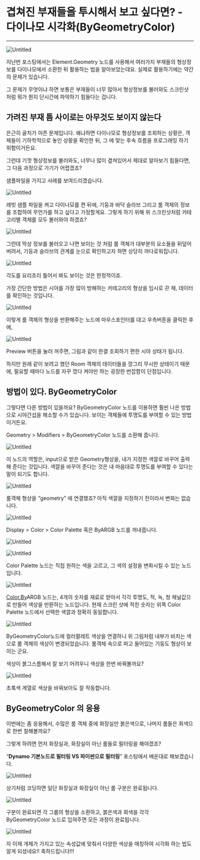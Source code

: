 # 겹쳐진 부재들을 투시해서 보고 싶다면? - 다이나모 시각화(ByGeometryColor)

---

![Untitled](%E1%84%80%E1%85%A7%E1%86%B8%E1%84%8E%E1%85%A7%E1%84%8C%E1%85%B5%E1%86%AB%20%E1%84%87%207a3c2/Untitled.png)

지난번 포스팅에서는 Element.Geometry 노드를 사용해서 여러가지 부재들의 형상정보를 다이나모에서 소환한 뒤 활용하는 법을 알아보았는데요. 실제로 활용하기에는 약간의 문제가 있습니다.

그 문제가 무엇이냐 하면 보통은 부재들이 너무 많아서 형상정보를 불러와도 스크린샷 처럼 뭐가 뭔지 단시간에 파악하기 힘들다는 겁니다.

## 가려진 부재 틈 사이로는 아무것도 보이지 않는다

은근히 골치가 아픈 문제입니다. 왜냐하면 다이나모로 형상정보를 조회하는 상황은, 객체들이 기하학적으로 놓인 상황을 확인한 뒤, 그 에 맞는 후속 흐름을 프로그래밍 하기 위함이거든요.

그런데 기껏 형상정보를 불러와도, 너무나 많이 곂쳐있어서 제대로 알아보기 힘들다면, 그 다음 과정으로 가기가 어렵겠죠?

샘플파일을 가지고 사례를 보여드리겠습니다. 

![Untitled](%E1%84%80%E1%85%A7%E1%86%B8%E1%84%8E%E1%85%A7%E1%84%8C%E1%85%B5%E1%86%AB%20%E1%84%87%207a3c2/Untitled%201.png)

레빗 샘플 파일을 켜고 다이나모를 켠 뒤에, 기둥과 바닥 슬라브 그리고 룸 객체의 정보를 조합하여 무언가를 하고 싶다고 가정할게요. 그렇게 하기 위해 위 스크린샷처럼 카테고리별 객체를 모두 불러와야 하겠죠?

![Untitled](%E1%84%80%E1%85%A7%E1%86%B8%E1%84%8E%E1%85%A7%E1%84%8C%E1%85%B5%E1%86%AB%20%E1%84%87%207a3c2/Untitled%202.png)

그런데 막상 정보를 불러오고 나면 보이는 것 처럼 룸 객체가 대부분의 요소들을 뒤덮어버려서, 기둥과 슬라브의 관계를 눈으로 확인하고자 하면 상당히 까다로워집니다.

![Untitled](%E1%84%80%E1%85%A7%E1%86%B8%E1%84%8E%E1%85%A7%E1%84%8C%E1%85%B5%E1%86%AB%20%E1%84%87%207a3c2/Untitled%203.png)

각도를 요리조리 틀어서 봐도 보이는 것은 한정적이죠.

가장 간단한 방법은 시야를 가장 많이 방해하는 카테고리의 형상을 임시로 끈 채, 데이터를 확인하는 것입니다.

![Untitled](%E1%84%80%E1%85%A7%E1%86%B8%E1%84%8E%E1%85%A7%E1%84%8C%E1%85%B5%E1%86%AB%20%E1%84%87%207a3c2/Untitled%204.png)

이렇게 룸 객체의 형상을 반환해주는 노드에 마우스포인터를 대고 우측버튼을 클릭한 후에,

![Untitled](%E1%84%80%E1%85%A7%E1%86%B8%E1%84%8E%E1%85%A7%E1%84%8C%E1%85%B5%E1%86%AB%20%E1%84%87%207a3c2/Untitled%205.png)

Preview 버튼을 눌러 꺼주면, 그림과 같이 한결 조회하기 편한 시야 상태가 됩니다.

하지만 원래 같이 보려고 했던 Room 객체의 데이터들을 깡그리 무시한 상태이기 때문에, 필요할 때마다 노드를 자꾸 껐다 켜야만 하는 굉장한 번잡함이 단점입니다.

## 방법이 있다. ByGeometryColor

그렇다면 다른 방법이 있을까요? ByGeometryColor 노드를 이용하면 훨씬 나은 방법으로 시야간섭을 해소할 수가 있습니다. 보이는 객체들에 투명도를 부여할 수 있는 방법이거든요.

Geometry > Modifiers > ByGeometryColor 노드를 소환해 줍니다.

![Untitled](%E1%84%80%E1%85%A7%E1%86%B8%E1%84%8E%E1%85%A7%E1%84%8C%E1%85%B5%E1%86%AB%20%E1%84%87%207a3c2/Untitled%206.png)

이 노드의 역할은, input으로 받은 Geometry형상을, 내가 지정한 색깔로 바꾸어 출력해 준다는 것입니다.  색깔을 바꾸어 준다는 것은 내 마음대로 투명도를 부여할 수 있다는 말이 되기도 합니다.

![Untitled](%E1%84%80%E1%85%A7%E1%86%B8%E1%84%8E%E1%85%A7%E1%84%8C%E1%85%B5%E1%86%AB%20%E1%84%87%207a3c2/Untitled%207.png)

룸객체 형상을 “geometry” 에 연결했죠? 아직 색깔을 지정하기 전이라서 변화는 없습니다.

![Untitled](%E1%84%80%E1%85%A7%E1%86%B8%E1%84%8E%E1%85%A7%E1%84%8C%E1%85%B5%E1%86%AB%20%E1%84%87%207a3c2/Untitled%208.png)

Display > Color > Color Palette 혹은 ByARGB 노드를 꺼내줍니다.

![Untitled](%E1%84%80%E1%85%A7%E1%86%B8%E1%84%8E%E1%85%A7%E1%84%8C%E1%85%B5%E1%86%AB%20%E1%84%87%207a3c2/Untitled%209.png)

![Untitled](%E1%84%80%E1%85%A7%E1%86%B8%E1%84%8E%E1%85%A7%E1%84%8C%E1%85%B5%E1%86%AB%20%E1%84%87%207a3c2/Untitled%2010.png)

Color Palette 노드는 직접 원하는 색을 고르고, 그 색의 설정을 변화시킬 수 있는 노드입니다.

![Untitled](%E1%84%80%E1%85%A7%E1%86%B8%E1%84%8E%E1%85%A7%E1%84%8C%E1%85%B5%E1%86%AB%20%E1%84%87%207a3c2/Untitled%2011.png)

[Color.By](http://Color.By)ARGB 노드는, 4개의 숫자를 재료로 받아서 각각 투명도, 적, 녹, 청 채널값으로 만들어 색상을 반환하는 노드입니다. 현재 스크린 샷에 적힌 숫자는 위쪽 Color Palette 노드에서 선택한 색깔과 정확히 동일합니다.

![Untitled](%E1%84%80%E1%85%A7%E1%86%B8%E1%84%8E%E1%85%A7%E1%84%8C%E1%85%B5%E1%86%AB%20%E1%84%87%207a3c2/Untitled%2012.png)

ByGeometryColor노드에 컬러팔레트 색상을 연결하니 위 그림처럼 내부가 비치는 색으로 룸 객체의 색상이 변경되었습니다. 룸객체 속으로 파고 들어있는 기둥도 형상이 보이는 군요.

색상이 붉그스름해서 잘 보기 어려우니 색상을 한번 바꿔볼까요?

![Untitled](%E1%84%80%E1%85%A7%E1%86%B8%E1%84%8E%E1%85%A7%E1%84%8C%E1%85%B5%E1%86%AB%20%E1%84%87%207a3c2/Untitled%2013.png)

초록색 계열로 색상을 바꿔보아도 잘 작동합니다.

## ByGeometryColor 의 응용

이번에는 좀 응용해서, 수많은 룸 객체 중에 화장실만 붉은색으로, 나머지 룸들은 회색으로 한번 칠해볼까요?

그렇게 하려면 먼저 화장실과, 화장실이 아닌 룸들로 필터링을 해야겠죠?

“**Dynamo 기본노드로 필터링 VS 파이썬으로 필터링**” 포스팅에서 배운대로 해보겠습니다.

![Untitled](%E1%84%80%E1%85%A7%E1%86%B8%E1%84%8E%E1%85%A7%E1%84%8C%E1%85%B5%E1%86%AB%20%E1%84%87%207a3c2/Untitled%2014.png)

상기처럼 코딩하면 일단 화장실과 화장실이 아닌 룸 구분은 완료됩니다.

![Untitled](%E1%84%80%E1%85%A7%E1%86%B8%E1%84%8E%E1%85%A7%E1%84%8C%E1%85%B5%E1%86%AB%20%E1%84%87%207a3c2/Untitled%2015.png)

구분이 완료되면 각 그룹의 형상을 소환하고, 붉은색과 회색을 각각 ByGeometryColor 노드로 입혀주면 모든 과정이 완료됩니다.

![Untitled](%E1%84%80%E1%85%A7%E1%86%B8%E1%84%8E%E1%85%A7%E1%84%8C%E1%85%B5%E1%86%AB%20%E1%84%87%207a3c2/Untitled%2016.png)

자 이제 개체가 가지고 있는 속성값에 맞춰서 다양한 색상을 매칭하여 시각화 하는 법도 알게 되셨네요!! 축하드립니다!!!